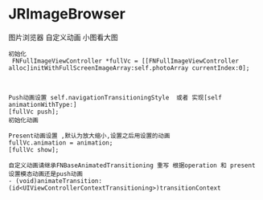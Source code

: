 # JRImageBrowser
图片浏览器   自定义动画  小图看大图 

    初始化
     FNFullImageViewController *fullVc = [[FNFullImageViewController alloc]initWithFullScreenImageArray:self.photoArray currentIndex:0];
 
 
 
    Push动画设置 self.navigationTransitioningStyle  或者 实现[self animationWithType:]
    [fullVc push];
    初始化动画
 
    Present动画设置 ,默认为放大缩小,设置之后用设置的动画
    fullVc.animation = animation;
    [fullVc show];
 
    自定义动画请继承FNBaseAnimatedTransitioning 重写 根据operation 和 present 设置模态动画还是push动画
    - (void)animateTransition:(id<UIViewControllerContextTransitioning>)transitionContext
